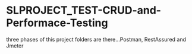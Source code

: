 # SLPROJECT_TEST-CRUD-and-Performace-Testing
three phases of this project folders are there...Postman, RestAssured and Jmeter
